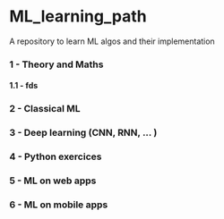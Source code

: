 # ML_learning_path
A repository to learn ML algos and their implementation

### 1 - Theory and Maths 
#### 1.1 - fds
### 2 - Classical ML
### 3 - Deep learning (CNN, RNN, ... )
### 4 - Python exercices
### 5 - ML on web apps
### 6 - ML on mobile apps
